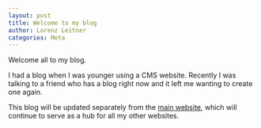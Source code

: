 ```yaml
---
layout: post
title: Welcome to my blog
author: Lorenz Leitner
categories: Meta
---
```


Welcome all to my blog.

I had a blog when I was younger using a CMS website.
Recently I was talking to a friend who has a blog right now and it left me
wanting to create one again.

This blog will be updated separately from the
[main website](http://lolei.github.io), which will continue to serve as a hub
for all my other websites.
